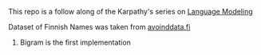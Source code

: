 This repo is a follow along of the Karpathy's series on [Language Modeling](https://www.youtube.com/watch?v=PaCmpygFfXo)

Dataset of Finnish Names was taken from [avoinddata.fi](https://www.avoindata.fi/data/en_GB/dataset/none)

1. Bigram is the first implementation